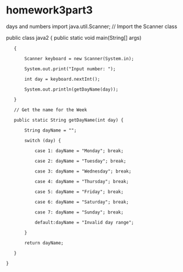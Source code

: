 # homework3part3
days and numbers
import java.util.Scanner; // Import the Scanner class

public class java2 {
	 public static void main(String[] args)

	   {

	       Scanner keyboard = new Scanner(System.in);

	       System.out.print("Input number: ");

	       int day = keyboard.nextInt();

	       System.out.println(getDayName(day));

	   }

	   // Get the name for the Week

	   public static String getDayName(int day) {

	       String dayName = "";

	       switch (day) {

	           case 1: dayName = "Monday"; break;

	           case 2: dayName = "Tuesday"; break;

	           case 3: dayName = "Wednesday"; break;

	           case 4: dayName = "Thursday"; break;

	           case 5: dayName = "Friday"; break;

	           case 6: dayName = "Saturday"; break;

	           case 7: dayName = "Sunday"; break;

	           default:dayName = "Invalid day range";

	       }

	       return dayName;

	   }

	}

